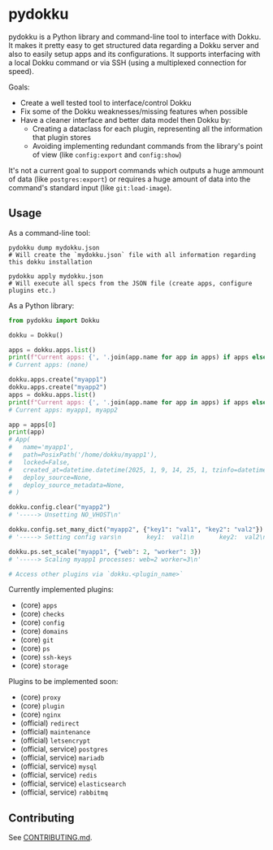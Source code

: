 # pydokku

pydokku is a Python library and command-line tool to interface with Dokku. It makes it pretty easy to get structured
data regarding a Dokku server and also to easily setup apps and its configurations. It supports interfacing with a
local Dokku command or via SSH (using a multiplexed connection for speed).

Goals:
- Create a well tested tool to interface/control Dokku
- Fix some of the Dokku weaknesses/missing features when possible
- Have a cleaner interface and better data model then Dokku by:
  - Creating a dataclass for each plugin, representing all the information that plugin stores
  - Avoiding implementing redundant commands from the library's point of view (like `config:export` and `config:show`)

It's not a current goal to support commands which outputs a huge ammount of data (like `postgres:export`) or requires a
huge amount of data into the command's standard input (like `git:load-image`).

## Usage

As a command-line tool:

```shell
pydokku dump mydokku.json
# Will create the `mydokku.json` file with all information regarding this dokku installation

pydokku apply mydokku.json
# Will execute all specs from the JSON file (create apps, configure plugins etc.)
```

As a Python library:

```python
from pydokku import Dokku

dokku = Dokku()

apps = dokku.apps.list()
print(f"Current apps: {', '.join(app.name for app in apps) if apps else '(none)'}")
# Current apps: (none)

dokku.apps.create("myapp1")
dokku.apps.create("myapp2")
apps = dokku.apps.list()
print(f"Current apps: {', '.join(app.name for app in apps) if apps else '(none)'}")
# Current apps: myapp1, myapp2

app = apps[0]
print(app)
# App(
#   name='myapp1',
#   path=PosixPath('/home/dokku/myapp1'),
#   locked=False,
#   created_at=datetime.datetime(2025, 1, 9, 14, 25, 1, tzinfo=datetime.timezone(datetime.timedelta(days=-1, seconds=75600), '-03')),
#   deploy_source=None,
#   deploy_source_metadata=None,
# )

dokku.config.clear("myapp2")
# '-----> Unsetting NO_VHOST\n'

dokku.config.set_many_dict("myapp2", {"key1": "val1", "key2": "val2"})
# '-----> Setting config vars\n       key1:  val1\n       key2:  val2\n'

dokku.ps.set_scale("myapp1", {"web": 2, "worker": 3})
# '-----> Scaling myapp1 processes: web=2 worker=3\n'

# Access other plugins via `dokku.<plugin_name>`
```

Currently implemented plugins:
- (core) `apps`
- (core) `checks`
- (core) `config`
- (core) `domains`
- (core) `git`
- (core) `ps`
- (core) `ssh-keys`
- (core) `storage`

Plugins to be implemented soon:
- (core) `proxy`
- (core) `plugin`
- (core) `nginx`
- (official) `redirect`
- (official) `maintenance`
- (official) `letsencrypt`
- (official, service) `postgres`
- (official, service) `mariadb`
- (official, service) `mysql`
- (official, service) `redis`
- (official, service) `elasticsearch`
- (official, service) `rabbitmq`

## Contributing

See [CONTRIBUTING.md](CONTRIBUTING.md).
